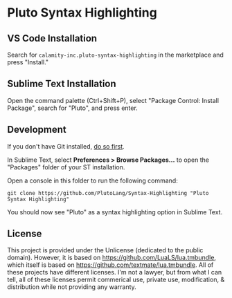 # Pluto Syntax Highlighting

## VS Code Installation

Search for `calamity-inc.pluto-syntax-highlighting` in the marketplace and press "Install."

## Sublime Text Installation

Open the command palette (Ctrl+Shift+P), select "Package Control: Install Package", search for "Pluto", and press enter.

## Development

If you don't have Git installed, [do so first](https://github.com/git-guides/install-git).

In Sublime Text, select **Preferences > Browse Packages...** to open the "Packages" folder of your ST installation.

Open a console in this folder to run the following command:
```
git clone https://github.com/PlutoLang/Syntax-Highlighting "Pluto Syntax Highlighting"
```

You should now see "Pluto" as a syntax highlighting option in Sublime Text.

## License

This project is provided under the Unlicense (dedicated to the public domain). However, it is based on https://github.com/LuaLS/lua.tmbundle, which itself is based on https://github.com/textmate/lua.tmbundle. All of these projects have different licenses. I'm not a lawyer, but from what I can tell, all of these licenses permit commerical use, private use, modification, & distribution while not providing any warranty.
